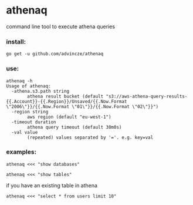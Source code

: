 # athenaq

command line tool to execute athena queries 


### install:

```shell
go get -u github.com/advincze/athenaq
```


### use:

```shell
athenaq -h
Usage of athenaq:
  -athena.s3.path string
    	athena result bucket (default "s3://aws-athena-query-results-{{.Account}}-{{.Region}}/Unsaved/{{.Now.Format \"2006\"}}/{{.Now.Format \"01\"}}/{{.Now.Format \"02\"}}")
  -region string
    	aws region (default "eu-west-1")
  -timeout duration
    	athena query timeout (default 30m0s)
  -val value
    	(repeated) values separated by '='. e.g. key=val
```

### examples:

```shell
athenaq <<< "show databases"
```

```shell
athenaq <<< "show tables"
```


if you have an existing table in athena
```shell
athenaq <<< "select * from users limit 10"
```



